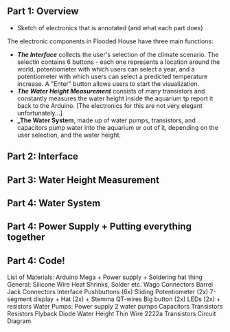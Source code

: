 ## Part 1: Overview

- Sketch of electronics that is annotated (and what each part does)

The electronic components in Flooded House have three main functions:
- **_The Interface_** collects the user's selection of the climate scenario. The selectin contains 6 buttons - each one represents a location around the world, potentiometer with which users can select a year, and a potentiometer with which users can select a predicted temperature increase. A "Enter" button allows users to start the visualization.
- **_The Water Height Measurement_** consists of many transistors and constantly measures the water height inside the aquarium tp report it back to the Arduino. [The electronics for this are not very elegant unfortunately...]
- **_The Water System**, made up of water pumps, transistors, and capacitors pump water into the aquarium or out of it, depending on the user selection, and the water height. 


## Part 2: Interface

## Part 3: Water Height Measurement

## Part 4: Water System

## Part 4: Power Supply + Putting everything together

## Part 4: Code!



List of Materials:
Arduino Mega + Power supply + Soldering hat thing
General:
Silicone Wire
Heat Shrinks, Solder etc. 
Wago Connectors
Barrel Jack Connectors
Interface
Pushbuttons (6x)
Sliding Potentiometer (2x)
7-segment display + Hat (2x) + Stemma QT-wires
Big button (2x)
LEDs (2x) + resistors
Water Pumps:
Power supply
2 water pumps
Capacitors
Transistors
Resistors
Flyback Diode
Water Height
Thin Wire
2222a Transistors
Circuit Diagram

